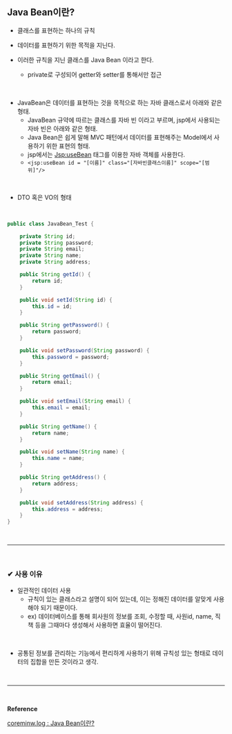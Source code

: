## Java Bean이란?
- 클래스를 표현하는 하나의 규칙

- 데이터를 표현하기 위한 목적을 지닌다.

- 이러한 규칙을 지닌 클래스를 Java Bean 이라고 한다.
  - private로 구성되어 getter와 setter를 통해서만 접근
<br>

- JavaBean은 데이터를 표현하는 것을 목적으로 하는 자바 클래스로서 아래와 같은 형태.
  - JavaBean 규약에 따르는 클래스를 자바 빈 이라고 부르며, jsp에서 사용되는 자바 빈은 아래와 같은 형태.
  - Java Bean은 쉽게 말해 MVC 패턴에서 데이터를 표현해주는 Model에서 사용하기 위한 표현의 형태.
  - jsp에서는 <Jsp:useBean> 태그를 이용한 자바 객체를 사용한다.
  - `<jsp:useBean id = "[이름]" class="[자바빈클래스이름]" scope="[범위]"/>`
<br>

- DTO 혹은 VO의 형태
<br>

```java
public class JavaBean_Test {

    private String id;
    private String password;
    private String email;
    private String name;
    private String address;

    public String getId() {
        return id;
    }

    public void setId(String id) {
        this.id = id;
    }

    public String getPassword() {
        return password;
    }

    public void setPassword(String password) {
        this.password = password;
    }

    public String getEmail() {
        return email;
    }

    public void setEmail(String email) {
        this.email = email;
    }

    public String getName() {
        return name;
    }

    public void setName(String name) {
        this.name = name;
    }

    public String getAddress() {
        return address;
    }

    public void setAddress(String address) {
        this.address = address;
    }
}
```
<br>
<hr>
<br>

### ✔ 사용 이유
- 일관적인 데이터 사용
  - 규칙이 있는 클래스라고 설명이 되어 있는데, 이는 정해진 데이터를 알맞게 사용해야 되기 때문이다.
  - ex) 데이터베이스를 통해 회사원의 정보를 조회, 수정할 때, 사원id, name, 직책 등을 그때마다 생성해서 사용하면 효율이 떨어진다.
<br>

- 공통된 정보를 관리하는 기능에서 편리하게 사용하기 위해 규칙성 있는 형태로 데이터의 집합을 만든 것이라고 생각.
<br>
<hr>
<br>

**Reference**<br>

[coreminw.log : Java Bean이란?](https://velog.io/@coreminw/Java-Bean%EC%9D%B4%EB%9E%80)<br>
